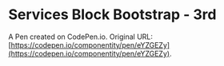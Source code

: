 # Services Block Bootstrap - 3rd

A Pen created on CodePen.io. Original URL: [https://codepen.io/componentity/pen/eYZGEZy](https://codepen.io/componentity/pen/eYZGEZy).


